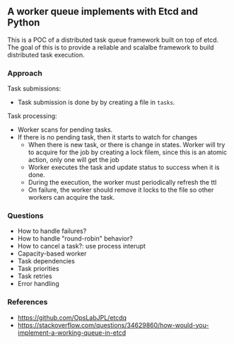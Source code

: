 ## A worker queue implements with Etcd and Python ##

This is a POC of a distributed task queue framework built on top of etcd. The goal of this is to
provide a reliable and scalalbe framework to build distributed task execution.

### Approach ###

Task submissions:
 * Task submission is done by by creating a file in `tasks`.

Task processing:
 * Worker scans for pending tasks.
 * If there is no pending task, then it starts to watch for changes
   * When there is new task, or there is change in states. Worker will try to acquire for the job by creating a lock filem, since this is an atomic action, only one will get the job
   * Worker executes the task and update status to success when it is done.
   * During the execution, the worker must periodically refresh the ttl
   * On failure, the worker should remove it locks to the file so other workers can acquire the task.

### Questions ###

 * How to handle failures?
 * How to handle "round-robin" behavior?
 * How to cancel a task?: use process interupt
 * Capacity-based worker
 * Task dependencies
 * Task priorities
 * Task retries
 * Error handling


### References ###

 * https://github.com/OpsLabJPL/etcdq
 * https://stackoverflow.com/questions/34629860/how-would-you-implement-a-working-queue-in-etcd
